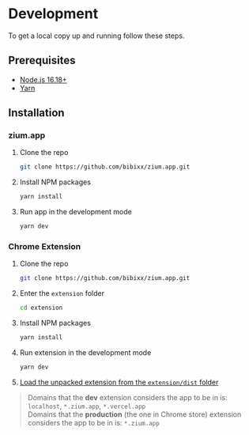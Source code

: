 # Development

To get a local copy up and running follow these steps.

## Prerequisites

* [Node.js 16.18+](https://nodejs.org/en/download)
* [Yarn](https://yarnpkg.com/getting-started/install)

## Installation

### zium.app
1. Clone the repo
   ```sh
   git clone https://github.com/bibixx/zium.app.git
   ```
2. Install NPM packages
   ```sh
   yarn install
   ```
3. Run app in the development mode
   ```sh
   yarn dev
   ```

### Chrome Extension
1. Clone the repo
   ```sh
   git clone https://github.com/bibixx/zium.app.git
   ```
2. Enter the `extension` folder
   ```sh
   cd extension
   ```
2. Install NPM packages
   ```sh
   yarn install
   ```
3. Run extension in the development mode
   ```sh
   yarn dev
   ```
4. [Load the unpacked extension from the `extension/dist` folder](https://developer.chrome.com/docs/extensions/mv3/getstarted/development-basics/#load-unpacked)

> Domains that the **dev** extension considers the app to be in is: `localhost`, `*.zium.app`, `*.vercel.app`\
> Domains that the **production** (the one in Chrome store) extension considers the app to be in is: `*.zium.app`

